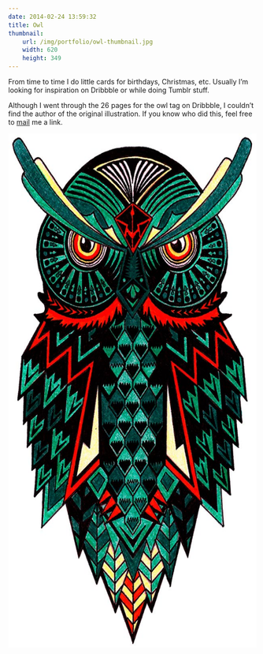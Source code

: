 ```yaml
---
date: 2014-02-24 13:59:32
title: Owl
thumbnail:
    url: /img/portfolio/owl-thumbnail.jpg
    width: 620
    height: 349
---
```

From time to time I do little cards for birthdays, Christmas, etc. Usually I’m looking for inspiration on Dribbble or while doing Tumblr stuff.

Although I went through the 26 pages for the owl tag on Dribbble, I couldn’t find the author of the original illustration. If you know who did this, feel free to [mail](mailto:phrudloff@gmail.com) me a link.

<img src="/img/portfolio/owl.jpg" alt="Owl" width="620" height="1044">

